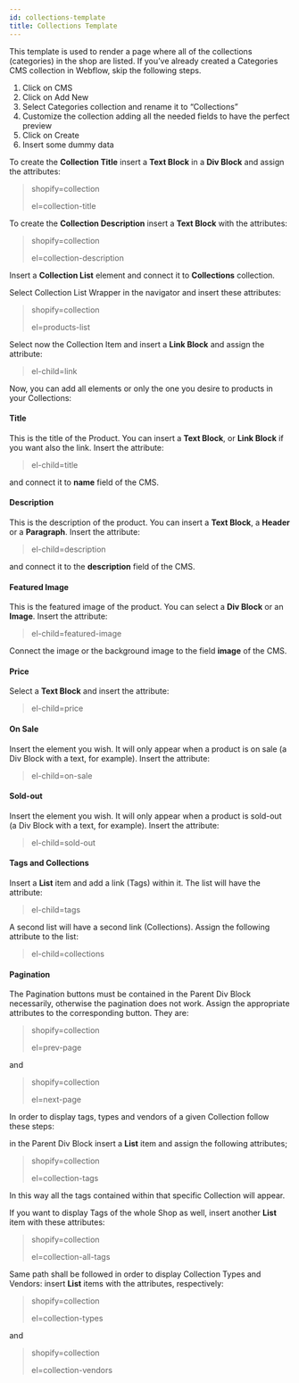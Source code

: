 ```yaml
---
id: collections-template
title: Collections Template
---
```


This template is used to render a page where all of the collections (categories) in the shop are listed.
If you’ve already created a Categories CMS collection in Webflow, skip the following steps.

1) Click on CMS
2) Click on Add New
3) Select Categories collection and rename it to “Collections”
4) Customize the collection adding all the needed fields to have the perfect preview
5) Click on Create
6) Insert some dummy data

To create the **Collection Title** insert a **Text Block** in a **Div Block** and assign the attributes:

> shopify=collection
>
> el=collection-title

To create the **Collection Description** insert a **Text Block** with the attributes:

> shopify=collection
>
> el=collection-description

Insert a **Collection List** element and connect it to **Collections** collection.

Select Collection List Wrapper in the navigator and insert these attributes:

> shopify=collection
>
> el=products-list

Select now the Collection Item and insert a **Link Block** and assign the attribute:

> el-child=link

Now, you can add all elements or only the one you desire to products in your Collections:

#### Title

This is the title of the Product. You can insert a **Text Block**, or **Link Block** if you want also the link.
Insert the attribute:

> el-child=title

and connect it to **name** field of the CMS.

#### Description
This is the description of the product. You can insert a **Text Block**, a **Header** or a **Paragraph**.
Insert the attribute:

> el-child=description

and connect it to the **description** field of the CMS.

#### Featured Image
This is the featured image of the product. You can select a **Div Block** or an **Image**.
Insert the attribute:

> el-child=featured-image

Connect the image or the background image to the field **image** of the CMS.

#### Price
Select a **Text Block** and insert the attribute:

> el-child=price

#### On Sale
Insert the element you wish. It will only appear when a product is on sale (a Div Block with a text, for example). Insert the attribute:

> el-child=on-sale

#### Sold-out
Insert the element you wish. It will only appear when a product is sold-out (a Div Block with a text, for example). Insert the attribute:

> el-child=sold-out

#### Tags and Collections
Insert a **List** item and add a link (Tags) within it. The list will have the attribute:

> el-child=tags

A second list will have a second link (Collections). Assign the following attribute to the list:

> el-child=collections

#### Pagination
The Pagination buttons must be contained in the Parent Div Block necessarily, otherwise the pagination does not work.
Assign the appropriate attributes to the corresponding button. They are:

> shopify=collection
>
> el=prev-page

and

> shopify=collection
>
> el=next-page

In order to display tags, types and vendors of a given Collection follow these steps:

in the Parent Div Block insert a **List** item and assign the following attributes;

> shopify=collection
>
> el=collection-tags

In this way all the tags contained within that specific Collection will appear.

If you want to display Tags of the whole Shop as well, insert another **List** item with these attributes:

> shopify=collection
>
> el=collection-all-tags

Same path shall be followed in order to display Collection Types and Vendors: insert **List** items with the attributes, respectively:

> shopify=collection
>
> el=collection-types

and

> shopify=collection
>
> el=collection-vendors

